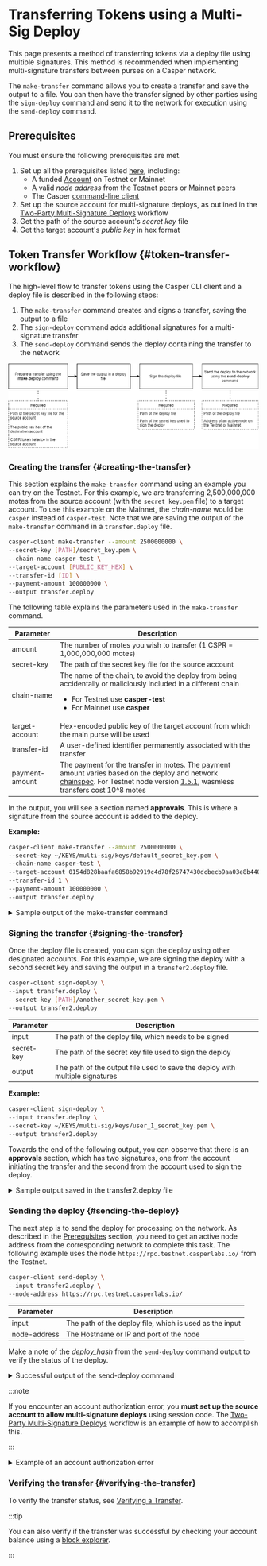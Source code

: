 

# Transferring Tokens using a Multi-Sig Deploy

This page presents a method of transferring tokens via a deploy file using multiple signatures. This method is recommended when implementing multi-signature transfers between purses on a Casper network.

The `make-transfer` command allows you to create a transfer and save the output to a file. You can then have the transfer signed by other parties using the `sign-deploy` command and send it to the network for execution using the `send-deploy` command.

## Prerequisites

You must ensure the following prerequisites are met.

1. Set up all the prerequisites listed [here](../../prerequisites.md), including:
    - A funded [Account](../../prerequisites.md#setting-up-an-account) on Testnet or Mainnet
    - A valid _node address_ from the [Testnet peers](https://testnet.cspr.live/tools/peers) or [Mainnet peers](https://cspr.live/tools/peers)
    - The Casper [command-line client](../../prerequisites.md#the-casper-command-line-client)
2. Set up the source account for multi-signature deploys, as outlined in the [Two-Party Multi-Signature Deploys](../../../resources/advanced/two-party-multi-sig.md) workflow
3. Get the path of the source account's _secret key_ file
4. Get the target account's _public key_ in hex format

## Token Transfer Workflow {#token-transfer-workflow}

The high-level flow to transfer tokens using the Casper CLI client and a deploy file is described in the following steps:

1. The `make-transfer` command creates and signs a transfer, saving the output to a file
2. The `sign-deploy` command adds additional signatures for a multi-signature transfer
3. The `send-deploy` command sends the deploy containing the transfer to the network

![Deployment flow](./multisig-deploy-transfer/deploy-flow.png)

### Creating the transfer {#creating-the-transfer}

This section explains the `make-transfer` command using an example you can try on the Testnet. For this example, we are transferring 2,500,000,000 motes from the source account (with the `secret_key.pem` file) to a target account. To use this example on the Mainnet, the _chain-name_ would be `casper` instead of `casper-test`. Note that we are saving the output of the `make-transfer` command in a `transfer.deploy` file.

```bash
casper-client make-transfer --amount 2500000000 \
--secret-key [PATH]/secret_key.pem \
--chain-name casper-test \
--target-account [PUBLIC_KEY_HEX] \
--transfer-id [ID] \
--payment-amount 100000000 \
--output transfer.deploy
```

The following table explains the parameters used in the `make-transfer` command.

| Parameter | Description |
| --- | --- |
| amount | The number of motes you wish to transfer (1 CSPR = 1,000,000,000 motes) |
| secret-key | The path of the secret key file for the source account |
| chain-name | The name of the chain, to avoid the deploy from being accidentally or maliciously included in a different chain <ul><li>For Testnet use **casper-test**</li><li>For Mainnet use **casper**</li></ul> |
| target-account | Hex-encoded public key of the target account from which the main purse will be used |
| transfer-id | A user-defined identifier permanently associated with the transfer |
| payment-amount | The payment for the transfer in motes. The payment amount varies based on the deploy and network [chainspec](../../../concepts/glossary/C.md#chainspec). For Testnet node version [1.5.1](https://github.com/casper-network/casper-node/blob/release-1.5.1/resources/production/chainspec.toml), wasmless transfers cost 10^8 motes |

In the output, you will see a section named **approvals**. This is where a signature from the source account is added to the deploy.

**Example:**

```bash
casper-client make-transfer --amount 2500000000 \
--secret-key ~/KEYS/multi-sig/keys/default_secret_key.pem \
--chain-name casper-test \
--target-account 0154d828baafa6858b92919c4d78f26747430dcbecb9aa03e8b44077dc6266cabf \
--transfer-id 1 \
--payment-amount 100000000 \
--output transfer.deploy
```

<details>
<summary>Sample output of the make-transfer command</summary>

```json
{
  "hash": "88c49fa9108485397a330f294914a6c2d614c581fbe0a31de1a954baad6d709b",
  "header": {
    "account": "01360af61b50cdcb7b92cffe2c99315d413d34ef77fadee0c105cc4f1d4120f986",
    "timestamp": "2023-10-12T19:14:22.080Z",
    "ttl": "30m",
    "gas_price": 1,
    "body_hash": "1bb7436d4703816b5cbeef245dd83c0520f1c7173cdf609c664a29487cc5de1c",
    "dependencies": [],
    "chain_name": "casper-test"
  },
  "payment": {
    "ModuleBytes": {
      "module_bytes": "",
      "args": [
        [
          "amount",
          {
            "cl_type": "U512",
            "bytes": "0400e1f505",
            "parsed": "100000000"
          }
        ]
      ]
    }
  },
  "session": {
    "Transfer": {
      "args": [
        [
          "amount",
          {
            "cl_type": "U512",
            "bytes": "0400f90295",
            "parsed": "2500000000"
          }
        ],
        [
          "target",
          {
            "cl_type": "PublicKey",
            "bytes": "0154d828baafa6858b92919c4d78f26747430dcbecb9aa03e8b44077dc6266cabf",
            "parsed": "0154d828baafa6858b92919c4d78f26747430dcbecb9aa03e8b44077dc6266cabf"
          }
        ],
        [
          "id",
          {
            "cl_type": {
              "Option": "U64"
            },
            "bytes": "010100000000000000",
            "parsed": 1
          }
        ]
      ]
    }
  },
  "approvals": [
    {
      "signer": "01360af61b50cdcb7b92cffe2c99315d413d34ef77fadee0c105cc4f1d4120f986",
      "signature": "015e0db50b174f3627e0e27cb503f0836b30bd0e0f2c4b989366b0df57500a1cb2b0945408c938bc3c33c40dab59a9c6af6f4e01e474330cd27262bfc87680030e"
    }
  ]
}
```

</details>

### Signing the transfer {#signing-the-transfer}

Once the deploy file is created, you can sign the deploy using other designated accounts. For this example, we are signing the deploy with a second secret key and saving the output in a `transfer2.deploy` file.

```bash
casper-client sign-deploy \
--input transfer.deploy \
--secret-key [PATH]/another_secret_key.pem \
--output transfer2.deploy
```

| Parameter    | Description                                                          |
| ------------ | -------------------------------------------------------------------- |
| input        | The path of the deploy file, which needs to be signed                |
| secret-key   | The path of the secret key file used to sign the deploy              |
| output       | The path of the output file used to save the deploy with multiple signatures |

**Example:**

```bash
casper-client sign-deploy \
--input transfer.deploy \
--secret-key ~/KEYS/multi-sig/keys/user_1_secret_key.pem \
--output transfer2.deploy
```

Towards the end of the following output, you can observe that there is an **approvals** section, which has two signatures, one from the account initiating the transfer and the second from the account used to sign the deploy.

<details>
<summary>Sample output saved in the transfer2.deploy file</summary>

```json
{
  "hash": "88c49fa9108485397a330f294914a6c2d614c581fbe0a31de1a954baad6d709b",
  "header": {
    "account": "01360af61b50cdcb7b92cffe2c99315d413d34ef77fadee0c105cc4f1d4120f986",
    "timestamp": "2023-10-12T19:14:22.080Z",
    "ttl": "30m",
    "gas_price": 1,
    "body_hash": "1bb7436d4703816b5cbeef245dd83c0520f1c7173cdf609c664a29487cc5de1c",
    "dependencies": [],
    "chain_name": "casper-test"
  },
  "payment": {
    "ModuleBytes": {
      "module_bytes": "",
      "args": [
        [
          "amount",
          {
            "cl_type": "U512",
            "bytes": "0400e1f505",
            "parsed": "100000000"
          }
        ]
      ]
    }
  },
  "session": {
    "Transfer": {
      "args": [
        [
          "amount",
          {
            "cl_type": "U512",
            "bytes": "0400f90295",
            "parsed": "2500000000"
          }
        ],
        [
          "target",
          {
            "cl_type": "PublicKey",
            "bytes": "0154d828baafa6858b92919c4d78f26747430dcbecb9aa03e8b44077dc6266cabf",
            "parsed": "0154d828baafa6858b92919c4d78f26747430dcbecb9aa03e8b44077dc6266cabf"
          }
        ],
        [
          "id",
          {
            "cl_type": {
              "Option": "U64"
            },
            "bytes": "010100000000000000",
            "parsed": 1
          }
        ]
      ]
    }
  },
  "approvals": [
    {
      "signer": "01360af61b50cdcb7b92cffe2c99315d413d34ef77fadee0c105cc4f1d4120f986",
      "signature": "015e0db50b174f3627e0e27cb503f0836b30bd0e0f2c4b989366b0df57500a1cb2b0945408c938bc3c33c40dab59a9c6af6f4e01e474330cd27262bfc87680030e"
    },
    {
      "signer": "01e3d3392c2e0b943abe709b25de5c353e5e1e9d95c7a76e3dd343d8aa1aa08d51",
      "signature": "017793ad52d27393b1aa8ff5bb9bdbcb48708910d6cdabd9a89b44690ca174edf8924aad340bf901ac343391cb4cba7cf4db07390372f28ecf471fd522e0b63803"
    }
  ]
}
```

</details>

### Sending the deploy {#sending-the-deploy}

The next step is to send the deploy for processing on the network. As described in the [Prerequisites](#prerequisites) section, you need to get an active node address from the corresponding network to complete this task. The following example uses the node `https://rpc.testnet.casperlabs.io/` from the Testnet.

```bash
casper-client send-deploy \
--input transfer2.deploy \
--node-address https://rpc.testnet.casperlabs.io/ 
```

| Parameter    | Description                                                          |
| ------------ | -------------------------------------------------------------------- |
| input        | The path of the deploy file, which is used as the input              |
| node-address | The Hostname or IP and port of the node                              |

Make a note of the *deploy_hash* from the `send-deploy` command output to verify the status of the deploy.

<details>
<summary>Successful output of the send-deploy command</summary>

```json
{
  "jsonrpc": "2.0",
  "id": -818883417884028030,
  "result": {
    "api_version": "1.5.3",
    "deploy_hash": "88c49fa9108485397a330f294914a6c2d614c581fbe0a31de1a954baad6d709b"
  }
}
```

</details>

:::note

If you encounter an account authorization error, you **must set up the source account to allow multi-signature deploys** using session code. The [Two-Party Multi-Signature Deploys](../../../resources/advanced/two-party-multi-sig.md) workflow is an example of how to accomplish this.

:::

<details>
<summary>Example of an account authorization error</summary>

```json
{
  "code": -32008,
  "message": "deploy parameter failure: account authorization invalid at prestate_hash: 5f0392de8ac3512a48a110acfc5bc10d4a6a07109b350ae14cbec0428656c8ac"
}
```

</details>


###  Verifying the transfer {#verifying-the-transfer}

To verify the transfer status, see [Verifying a Transfer](./verify-transfer.md).

:::tip 

You can also verify if the transfer was successful by checking your account balance using a [block explorer](../../../users/block-explorer.md). 

:::
